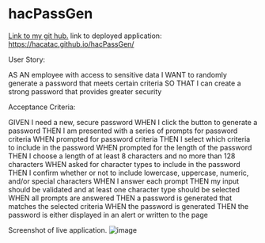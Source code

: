 # hacPassGen
<a href = "https://github.com/HacAtac" target="_blank">Link to my git hub.</a>
link to deployed application: https://hacatac.github.io/hacPassGen/


User Story:

AS AN employee with access to sensitive data
I WANT to randomly generate a password that meets certain criteria
SO THAT I can create a strong password that provides greater security

Acceptance Criteria:

GIVEN I need a new, secure password
WHEN I click the button to generate a password
THEN I am presented with a series of prompts for password criteria
WHEN prompted for password criteria
THEN I select which criteria to include in the password
WHEN prompted for the length of the password
THEN I choose a length of at least 8 characters and no more than 128 characters
WHEN asked for character types to include in the password
THEN I confirm whether or not to include lowercase, uppercase, numeric, and/or special characters
WHEN I answer each prompt
THEN my input should be validated and at least one character type should be selected
WHEN all prompts are answered
THEN a password is generated that matches the selected criteria
WHEN the password is generated
THEN the password is either displayed in an alert or written to the page

Screenshot of live application.
![image](https://user-images.githubusercontent.com/87215152/131193996-107aac0d-9926-4e65-95ac-664f8d09cf29.png)


